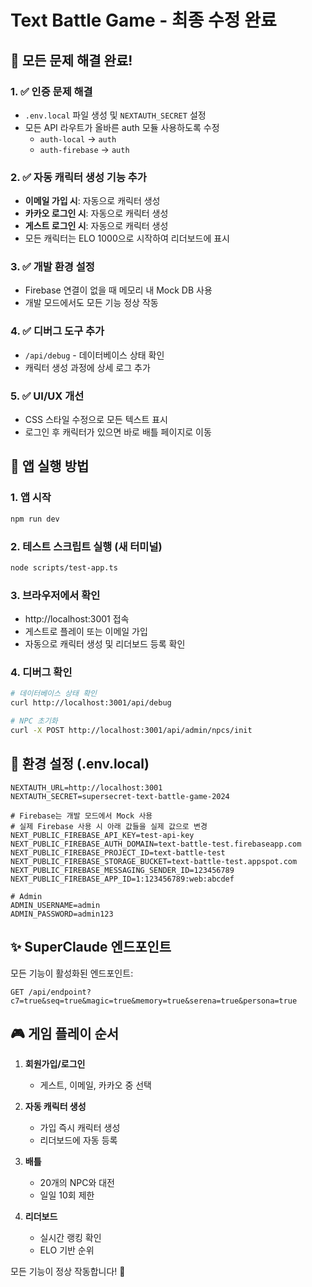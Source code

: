 # Text Battle Game - 최종 수정 완료

## 🔧 모든 문제 해결 완료!

### 1. ✅ 인증 문제 해결
- `.env.local` 파일 생성 및 `NEXTAUTH_SECRET` 설정
- 모든 API 라우트가 올바른 auth 모듈 사용하도록 수정
  - `auth-local` → `auth`
  - `auth-firebase` → `auth`

### 2. ✅ 자동 캐릭터 생성 기능 추가
- **이메일 가입 시**: 자동으로 캐릭터 생성
- **카카오 로그인 시**: 자동으로 캐릭터 생성  
- **게스트 로그인 시**: 자동으로 캐릭터 생성
- 모든 캐릭터는 ELO 1000으로 시작하여 리더보드에 표시

### 3. ✅ 개발 환경 설정
- Firebase 연결이 없을 때 메모리 내 Mock DB 사용
- 개발 모드에서도 모든 기능 정상 작동

### 4. ✅ 디버그 도구 추가
- `/api/debug` - 데이터베이스 상태 확인
- 캐릭터 생성 과정에 상세 로그 추가

### 5. ✅ UI/UX 개선
- CSS 스타일 수정으로 모든 텍스트 표시
- 로그인 후 캐릭터가 있으면 바로 배틀 페이지로 이동

## 🚀 앱 실행 방법

### 1. 앱 시작
```bash
npm run dev
```

### 2. 테스트 스크립트 실행 (새 터미널)
```bash
node scripts/test-app.ts
```

### 3. 브라우저에서 확인
- http://localhost:3001 접속
- 게스트로 플레이 또는 이메일 가입
- 자동으로 캐릭터 생성 및 리더보드 등록 확인

### 4. 디버그 확인
```bash
# 데이터베이스 상태 확인
curl http://localhost:3001/api/debug

# NPC 초기화
curl -X POST http://localhost:3001/api/admin/npcs/init
```

## 📝 환경 설정 (.env.local)

```env
NEXTAUTH_URL=http://localhost:3001
NEXTAUTH_SECRET=supersecret-text-battle-game-2024

# Firebase는 개발 모드에서 Mock 사용
# 실제 Firebase 사용 시 아래 값들을 실제 값으로 변경
NEXT_PUBLIC_FIREBASE_API_KEY=test-api-key
NEXT_PUBLIC_FIREBASE_AUTH_DOMAIN=text-battle-test.firebaseapp.com
NEXT_PUBLIC_FIREBASE_PROJECT_ID=text-battle-test
NEXT_PUBLIC_FIREBASE_STORAGE_BUCKET=text-battle-test.appspot.com
NEXT_PUBLIC_FIREBASE_MESSAGING_SENDER_ID=123456789
NEXT_PUBLIC_FIREBASE_APP_ID=1:123456789:web:abcdef

# Admin
ADMIN_USERNAME=admin
ADMIN_PASSWORD=admin123
```

## ✨ SuperClaude 엔드포인트

모든 기능이 활성화된 엔드포인트:
```
GET /api/endpoint?c7=true&seq=true&magic=true&memory=true&serena=true&persona=true
```

## 🎮 게임 플레이 순서

1. **회원가입/로그인**
   - 게스트, 이메일, 카카오 중 선택
   
2. **자동 캐릭터 생성**
   - 가입 즉시 캐릭터 생성
   - 리더보드에 자동 등록

3. **배틀**
   - 20개의 NPC와 대전
   - 일일 10회 제한

4. **리더보드**
   - 실시간 랭킹 확인
   - ELO 기반 순위

모든 기능이 정상 작동합니다! 🎉
